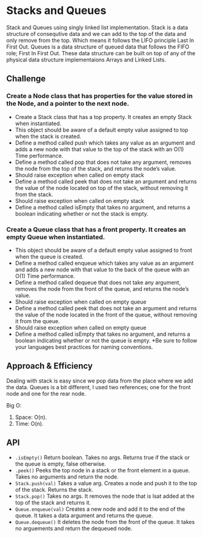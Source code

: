 # Stacks and Queues
<!-- Short summary or background information -->
Stack and Queues using singly linked list implementation. Stack is a data structure of consequtive data and we can add to the top of the data and only remove from the top. Which means it follows the LIFO principle Last In First Out. Queues is a data structure of queued data that follows the FIFO role; First In First Out. These data structure can be built on top of any of the physical data structure implementaions Arrays and Linked Lists.

## Challenge
<!-- Description of the challenge -->
### Create a Node class that has properties for the value stored in the Node, and a pointer to the next node.

* Create a Stack class that has a top property. It creates an empty Stack when instantiated.
* This object should be aware of a default empty value assigned to top when the stack is created.
* Define a method called push which takes any value as an argument and adds a new node with that value to the top of the stack with an O(1) Time performance.
* Define a method called pop that does not take any argument, removes the node from the top of the stack, and returns the node’s value.
* Should raise exception when called on empty stack
* Define a method called peek that does not take an argument and returns the value of the node located on top of the stack, without removing it from the stack.
* Should raise exception when called on empty stack
* Define a method called isEmpty that takes no argument, and returns a boolean indicating whether or not the stack is empty.

### Create a Queue class that has a front property. It creates an empty Queue when instantiated.

* This object should be aware of a default empty value assigned to front when the queue is created.
* Define a method called enqueue which takes any value as an argument and adds a new node with that value to the back of the queue with an O(1) Time performance.
* Define a method called dequeue that does not take any argument, removes the node from the front of the queue, and returns the node’s value.
* Should raise exception when called on empty queue
* Define a method called peek that does not take an argument and returns the value of the node located in the front of the queue, without removing it from the queue.
* Should raise exception when called on empty queue
* Define a method called isEmpty that takes no argument, and returns a boolean indicating whether or not the queue is empty.
*Be sure to follow your languages best practices for naming conventions.

## Approach & Efficiency
<!-- What approach did you take? Why? What is the Big O space/time for this approach? -->
Dealing with stack is easy since we pop data from the place where we add the data. Queues is a bit different, I used two references; one for the front node and one for the rear node.

Big O:

1. Space: O(n).
2. Time: O(n).

## API
<!-- Description of each method publicly available to your Stack and Queue-->
* `.isEmpty()` Return boolean. Takes no args. Returns true if the stack or the queue is empty, false otherwise.
* `.peek()` Peeks the top node in a stack or the front element in a queue. Takes no arguments and return the node.
* `Stack.push(val)` Takes a value arg. Creates a node and push it to the top of the stack. Returns the stack.
* `Stack.pop()` Takes no args. It removes the node that is lsat added at the top of the stack and returns it.
* `Queue.enqueue(val)` Creates a new node and add it to the end of the queue. It takes a data argument and returns the queue.
* `Queue.dequeue()` It deletes the node from the front of the queue. It takes no arguements and return the dequeued node.
